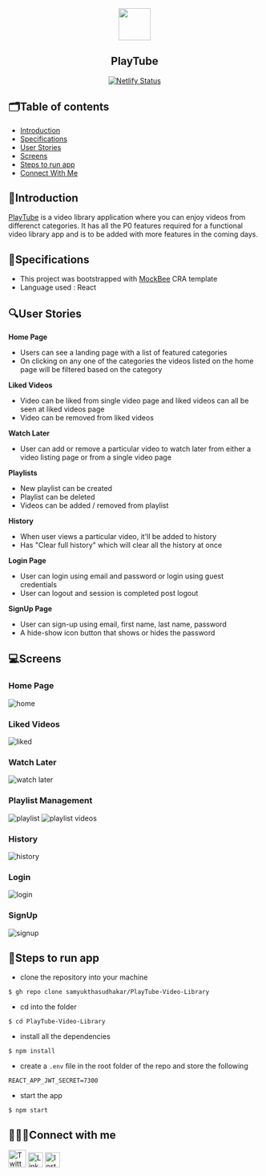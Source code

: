 <div align="center">
  <img src="https://github.com/samyukthasudhakar/PlayTube-Video-Library/blob/dev/src/assets/icons/logo.png" style="width:4rem;display:inline">
<h2>PlayTube</h2>
  
[![Netlify Status](https://api.netlify.com/api/v1/badges/f82b20c7-d815-4e86-a4e2-1361b389a083/deploy-status)](https://app.netlify.com/sites/play-tube/deploys)
</div>

## 🗂Table of contents
- [Introduction](#introduction)
- [Specifications](#specifications)
- [User Stories](#user-stories)
- [Screens](#screens)
- [Steps to run app]()
- [Connect With Me](#connect-with-me)

## 🧶Introduction
[PlayTube](https://play-tube.netlify.app/) is a video library application where you can enjoy videos from differenct categories. It has all the P0 features required for a functional video library app and is to be added with more features in the coming days.

## 🔧Specifications

- This project was bootstrapped with [MockBee](https://mockbee.netlify.app/docs/installation) CRA template
- Language used : React

## 🔍User Stories
<strong>Home Page</strong>
- Users can see a landing page with a list of featured categories
- On clicking on any one of the categories the videos listed on the home page will be filtered based on the category

<strong>Liked Videos</strong>
- Video can be liked from single video page and liked videos can all be seen at liked videos page
- Video can be removed from liked videos

<strong>Watch Later</strong>
- User can add or remove a particular video to watch later from either a video listing page or from a single video page

<strong>Playlists</strong>
- New playlist can be created
- Playlist can be deleted
- Videos can be added / removed from playlist

<strong>History</strong>
- When user views a particular video, it'll be added to history
- Has "Clear full history" which will clear all the history at once

<strong>Login Page</strong>
- User can login using email and password or login using guest credentials
- User can logout and session is completed post logout

<strong>SignUp Page</strong>
- User can sign-up using email, first name, last name, password
- A hide-show icon button that shows or hides the password

## 💻Screens

### Home Page
![home](https://github.com/samyukthasudhakar/PlayTube-Video-Library/blob/documentation/src/assets/readmeSnippets/Capture.PNG)

### Liked Videos
![liked](https://github.com/samyukthasudhakar/PlayTube-Video-Library/blob/documentation/src/assets/readmeSnippets/liked.PNG)

### Watch Later
![watch later](https://github.com/samyukthasudhakar/PlayTube-Video-Library/blob/documentation/src/assets/readmeSnippets/watchlater.PNG)

### Playlist Management
![playlist](https://github.com/samyukthasudhakar/PlayTube-Video-Library/blob/documentation/src/assets/readmeSnippets/playlist.PNG)
![playlist videos](https://github.com/samyukthasudhakar/PlayTube-Video-Library/blob/documentation/src/assets/readmeSnippets/playlist-1.PNG)

### History
![history](https://github.com/samyukthasudhakar/PlayTube-Video-Library/blob/documentation/src/assets/readmeSnippets/history.PNG)

### Login
![login](https://github.com/samyukthasudhakar/PlayTube-Video-Library/blob/documentation/src/assets/readmeSnippets/login.PNG)

### SignUp
![signup](https://github.com/samyukthasudhakar/PlayTube-Video-Library/blob/documentation/src/assets/readmeSnippets/signup.PNG)

## 🧩Steps to run app

- clone the repository into your machine
```
$ gh repo clone samyukthasudhakar/PlayTube-Video-Library
```
- cd into the folder
```
$ cd PlayTube-Video-Library
```
- install all the dependencies
```
$ npm install
```
- create a ```.env``` file in the root folder of the repo and store the following 
```
REACT_APP_JWT_SECRET=7300
```
- start the app 
```
$ npm start
```

## 👩🏽‍💻Connect with me
<a href="https://twitter.com/samyuktha7300"><img src="https://cdn.cdnlogo.com/logos/t/48/twitter.png" alt="Twitter Account" width="35"/></a>
<a href="www.linkedin.com/in/samyukthasudhakar"><img src="https://cdn.cdnlogo.com/logos/l/66/linkedin-icon.svg" alt="LinkedIn Account" width="30"/></a>
<a href="https://www.instagram.com/samyuktha._.sudhakar/"><img src="https://cdn.cdnlogo.com/logos/i/92/instagram.svg" alt="Instagram Account" width="30"/></a>
